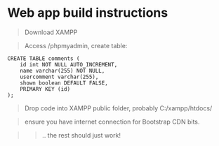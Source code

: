 # Web app build instructions


> Download XAMPP

> Access /phpmyadmin, create table:

    CREATE TABLE comments (
        id int NOT NULL AUTO_INCREMENT,
        name varchar(255) NOT NULL,
        usercomment varchar(255),
        shown boolean DEFAULT FALSE,
        PRIMARY KEY (id)
    ); 

> Drop code into XAMPP public folder, probably C:/xampp/htdocs/

>ensure you have internet connection for Bootstrap CDN bits.

>> .. the rest should just work!
